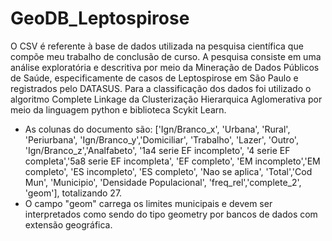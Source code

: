 # GeoDB_Leptospirose
O CSV é referente à base de dados utilizada na pesquisa científica que compõe meu trabalho de conclusão de curso. A pesquisa consiste em uma análise exploratória e descritiva por meio da Mineração de Dados Públicos de Saúde, especificamente de casos de Leptospirose em São Paulo e registrados pelo DATASUS. Para a classificação dos dados foi utilizado o algoritmo Complete Linkage da Clusterização Hierarquica Aglomerativa por meio da linguagem python e biblioteca Scykit Learn.
- As colunas do documento são: 
   ['Ign/Branco_x', 'Urbana', 'Rural', 'Periurbana', 'Ign/Branco_y','Domiciliar', 'Trabalho', 'Lazer', 'Outro', 'Ign/Branco_z','Analfabeto', '1a4 serie EF incompleto', '4 serie EF completa','5a8 serie EF incompleta', 'EF completo', 'EM incompleto','EM completo', 'ES incompleto', 'ES completo', 'Nao se aplica', 'Total','Cod Mun', 'Municipio', 'Densidade Populacional', 'freq_rel','complete_2', 'geom'], totalizando 27.
- O campo "geom" carrega os limites municipais e devem ser interpretados como sendo do tipo geometry por bancos de dados com extensão geográfica.
